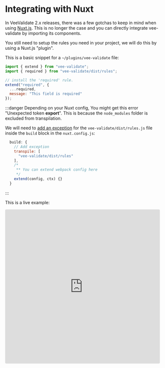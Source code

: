 # Integrating with Nuxt

In VeeValidate 2.x releases, there was a few gotchas to keep in mind when using [Nuxt.js](https://nuxtjs.org/). This is no longer the case and you can directly integrate vee-validate by importing its components.

You still need to setup the rules you need in your project, we will do this by using a Nuxt.js "plugin".

This is a basic snippet for a `~/plugins/vee-validate` file:

```js
import { extend } from "vee-validate";
import { required } from "vee-validate/dist/rules";

// install the 'required' rule.
extend("required", {
  ...required,
  message: "This field is required"
});
```

:::danger
Depending on your Nuxt config, You might get this error "Unexpected token **export**". This is because the `node_modules` folder is excluded from transpilation.

We will need to [add an exception](https://nuxtjs.org/api/configuration-build/#transpile) for the `vee-validate/dist/rules.js` file inside the `build` block in the `nuxt.config.js`:

```js
  build: {
    // Add exception
    transpile: [
      "vee-validate/dist/rules"
    ],
    /*
     ** You can extend webpack config here
     */
    extend(config, ctx) {}
  }
```

:::

This is a live example:

<iframe src="https://codesandbox.io/embed/codesandbox-nuxt-irht2?fontsize=14" title="VeeValidate 3.0 - Nuxt Example" allow="geolocation; microphone; camera; midi; vr; accelerometer; gyroscope; payment; ambient-light-sensor; encrypted-media" style="width:100%; height:500px; border:0; border-radius: 4px; overflow:hidden;" sandbox="allow-modals allow-forms allow-popups allow-scripts allow-same-origin"></iframe>
